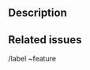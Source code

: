 ## Description

<!-- Please describe, what does this MR do? -->

## Related issues

/label ~feature
